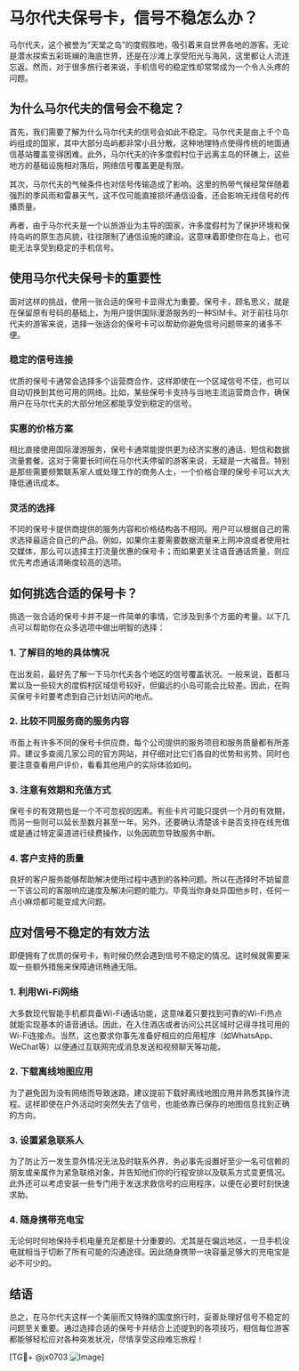 # 马尔代夫保号卡，信号不稳怎么办？

马尔代夫，这个被誉为“天堂之岛”的度假胜地，吸引着来自世界各地的游客。无论是潜水探索五彩斑斓的海底世界，还是在沙滩上享受阳光与海风，这里都让人流连忘返。然而，对于很多旅行者来说，手机信号的稳定性却常常成为一个令人头疼的问题。

## 为什么马尔代夫的信号会不稳定？

首先，我们需要了解为什么马尔代夫的信号会如此不稳定。马尔代夫是由上千个岛屿组成的国家，其中大部分岛屿都非常小且分散。这种地理特点使得传统的地面通信基站覆盖变得困难。此外，马尔代夫的许多度假村位于远离主岛的环礁上，这些地方的基础设施相对落后，网络信号覆盖更是有限。

其次，马尔代夫的气候条件也对信号传输造成了影响。这里的热带气候经常伴随着强烈的季风雨和雷暴天气，这不仅可能直接损坏通信设备，还会影响无线信号的传播质量。

再者，由于马尔代夫是一个以旅游业为主导的国家，许多度假村为了保护环境和保持岛屿的原生态风貌，往往限制了通信设施的建设。这意味着即使你在岛上，也可能无法享受到稳定的手机信号。

## 使用马尔代夫保号卡的重要性

面对这样的挑战，使用一张合适的保号卡显得尤为重要。保号卡，顾名思义，就是在保留原有号码的基础上，为用户提供国际漫游服务的一种SIM卡。对于前往马尔代夫的游客来说，选择一张适合的保号卡可以帮助你避免信号问题带来的诸多不便。

### 稳定的信号连接

优质的保号卡通常会选择多个运营商合作，这样即使在一个区域信号不佳，也可以自动切换到其他可用的网络。比如，某些保号卡支持与当地主流运营商合作，确保用户在马尔代夫的大部分地区都能享受到稳定的信号。

### 实惠的价格方案

相比直接使用国际漫游服务，保号卡通常能提供更为经济实惠的通话、短信和数据流量套餐。这对于需要长时间在马尔代夫停留的游客来说，无疑是一大福音。特别是那些需要频繁联系家人或处理工作的商务人士，一个价格合理的保号卡可以大大降低通讯成本。

### 灵活的选择

不同的保号卡提供商提供的服务内容和价格结构各不相同。用户可以根据自己的需求选择最适合自己的产品。例如，如果你主要需要数据流量来上网冲浪或者使用社交媒体，那么可以选择主打流量优惠的保号卡；而如果更关注语音通话质量，则应优先考虑通话清晰度较高的选项。

## 如何挑选合适的保号卡？

挑选一张合适的保号卡并不是一件简单的事情，它涉及到多个方面的考量。以下几点可以帮助你在众多选项中做出明智的选择：

### 1. 了解目的地的具体情况

在出发前，最好先了解一下马尔代夫各个地区的信号覆盖状况。一般来说，首都马累以及一些较大的度假村区域信号较好，但偏远的小岛可能会比较差。因此，在购买保号卡时要考虑到自己计划访问的地点。

### 2. 比较不同服务商的服务内容

市面上有许多不同的保号卡供应商，每个公司提供的服务项目和服务质量都有所差异。建议多查阅几家公司的官方网站，并仔细对比它们各自的优势和劣势。同时也要注意查看用户评价，看看其他用户的实际体验如何。

### 3. 注意有效期和充值方式

保号卡的有效期也是一个不可忽视的因素。有些卡片可能只提供一个月的有效期，而另一些则可以延长至数月甚至一年。另外，还要确认清楚该卡是否支持在线充值或是通过特定渠道进行续费操作，以免因疏忽导致服务中断。

### 4. 客户支持的质量

良好的客户服务能够帮助解决使用过程中遇到的各种问题。所以在选择时不妨留意一下该公司的客服响应速度及解决问题的能力。毕竟当你身处异国他乡时，任何一点小麻烦都可能变成大问题。

## 应对信号不稳定的有效方法

即便拥有了优质的保号卡，有时候仍然会遇到信号不稳定的情况。这时候就需要采取一些额外措施来保障通讯畅通无阻。

### 1. 利用Wi-Fi网络

大多数现代智能手机都具备Wi-Fi通话功能，这意味着只要找到可靠的Wi-Fi热点就能实现基本的语音通话。因此，在入住酒店或者访问公共区域时记得寻找可用的Wi-Fi连接点。当然，这也要求你事先准备好相应的应用程序（如WhatsApp、WeChat等）以便通过互联网完成消息发送和视频聊天等功能。

### 2. 下载离线地图应用

为了避免因为没有网络而导致迷路，建议提前下载好离线地图应用并熟悉其操作流程。这样即使在户外活动时突然失去了信号，也能依靠已保存的地图信息找到正确的方向。

### 3. 设置紧急联系人

为了防止万一发生意外情况无法及时联系外界，务必事先设置好至少一名可信赖的朋友或亲属作为紧急联络对象，并告知他们你的行程安排以及联系方式变更情况。此外还可以考虑安装一些专门用于发送求救信号的应用程序，以便在必要时刻快速求助。

### 4. 随身携带充电宝

无论何时何地保持手机电量充足都是十分重要的。尤其是在偏远地区，一旦手机没电就相当于切断了所有可能的沟通途径。因此随身携带一块容量足够大的充电宝是必不可少的。

## 结语

总之，在马尔代夫这样一个美丽而又特殊的国度旅行时，妥善处理好信号不稳定的问题至关重要。通过选择合适的保号卡并结合上述提到的各项技巧，相信每位游客都能够轻松应对各种突发状况，尽情享受这段难忘旅程！

[TG💪+ @jx0703 ![Image](https://github.com/user-attachments/assets/dbca1d08-cadb-493c-b0ec-ad6f7a83f270)]